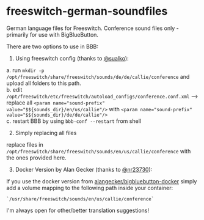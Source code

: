 # freeswitch-german-soundfiles

German language files for Freeswitch. Conference sound files only -primarily for use with BigBlueButton.

There are two options to use in BBB:


1. Using freeswitch config (thanks to [@sualko]( https://github.com/sualko )):

a. run `mkdir -p /opt/freeswitch/share/freeswitch/sounds/de/de/callie/conference` and upload all folders to this path.  
b. edit `/opt/freeswitch/etc/freeswitch/autoload_configs/conference.conf.xml`
        -->      replace all `<param name="sound-prefix" value="$${sounds_dir}/en/us/callie"/>` with `<param name="sound-prefix" value="$${sounds_dir}/de/de/callie"/>`  
c. restart BBB by using `bbb-conf --restart` from shell  
  
2. Simply replacing all files
 
replace files in `/opt/freeswitch/share/freeswitch/sounds/en/us/callie/conference` with the ones provided here.


3. Docker Version by Alan Gecker (thanks to [@nr23730]( https://github.com/nr23730 )):  

If you use the docker version from [alangecker/bigbluebutton-docker](https://github.com/alangecker/bigbluebutton-docker) simply add a volume mapping to the following path inside your container:
```
`/usr/share/freeswitch/sounds/en/us/callie/conference`
```

I'm always open for other/better translation suggestions!
